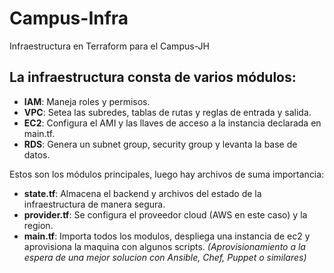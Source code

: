 # Campus-Infra
Infraestructura en Terraform para el Campus-JH

## La infraestructura consta de varios módulos:
- **IAM**: Maneja roles y permisos.
- **VPC**: Setea las subredes, tablas de rutas y reglas de entrada y salida.
- **EC2**: Configura el AMI y las llaves de acceso a la instancia declarada en main.tf.
- **RDS**: Genera un subnet group, security group y levanta la base de datos.

Estos son los módulos principales, luego hay archivos de suma importancia:
- **state.tf**: Almacena el backend y archivos del estado de la infraestructura de manera segura.
- **provider.tf**: Se configura el proveedor cloud (AWS en este caso) y la region.
- **main.tf**: Importa todos los modulos, despliega una instancia de ec2 y aprovisiona la maquina con algunos scripts.
_(Aprovisionamiento a la espera de una mejor solucion con Ansible, Chef, Puppet o similares)_

